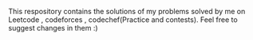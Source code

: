 This respository contains the solutions of my problems solved by me on Leetcode , codeforces , codechef(Practice and contests). Feel free to suggest changes in them :)  
